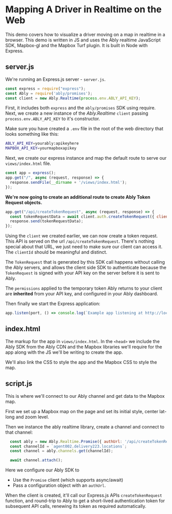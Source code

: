 # Mapping A Driver in Realtime on the Web

This demo covers how to visualize a driver moving on a map in realtime in a browser. This demo is written in JS and uses the Ably realtime JavaScript SDK, Mapbox-gl and the Mapbox Turf plugin. It is built in Node with Express.

## server.js

We're running an Express.js server - `server.js`.

```js
const express = require("express");
const Ably = require('ably/promises');
const client = new Ably.Realtime(process.env.ABLY_API_KEY);
```

First, it includes both `express` and the `ably/promises` SDK using require.
Next, we create a new instance of the *Ably.Realtime* `client` passing `process.env.ABLY_API_KEY` to it's constructor.

Make sure you have created a `.env` file in the root of the web directory that looks something like this:

```bash
ABLY_API_KEY=yourably:apikeyhere
MAPBOX_API_KEY=yourmapboxapikey
```

Next, we create our express instance and map the default route to serve our `views/index.html` file.

```js
const app = express();
app.get("/", async (request, response) => {
  response.sendFile(__dirname + '/views/index.html');
});
```

**We're now going to create an additional route to create Ably Token Request objects.**

```js
app.get("/api/createTokenRequest", async (request, response) => {
  const tokenRequestData = await client.auth.createTokenRequest({ clientId: 'ably-client-side-api-calls-demo' });
  response.send(tokenRequestData);
});
```

Using the `client` we created earlier, we can now create a token request. This API is served on the url `/api/createTokenRequest`.
There's nothing special about that URL, we just need to make sure our client can access it. The `clientId` should be meaningful and distinct.

The `TokenRequest` that is generated by this SDK call happens without calling the Ably servers, and allows the client side SDK to authenticate
because the `TokenRequest` is signed with your API key on the server before it is sent to Ably.

The `permissions` applied to the temporary token Ably returns to your client are **inherited** from your API key, and configured in your Ably dashboard.

Then finally we start the Express application:

```js
app.listen(port, () => console.log(`Example app listening at http://localhost:${port}`))
```

## index.html

The markup for the app in `views/index.html`. In the `<head>` we include the Ably SDK from the Ably CDN and the Mapbox libraries we'll require for the app along with the JS we'll be writing to create the app.

We'll also link the CSS to style the app and the Mapbox CSS to style the map.

## script.js

This is where we'll connect to our Ably channel and get data to the Mapbox map.

First we set up a Mapbox map on the page and set its initial style, center lat-long and zoom level.

Then we instance the ably realtime library, create a channel and connect to that channel:

```js
  const ably = new Ably.Realtime.Promise({ authUrl: '/api/createTokenRequest' });
  const channelId = `agent002.delivery223.locations`;  
  const channel = ably.channels.get(channelId);

  await channel.attach();
```

Here we configure our Ably SDK to 
* Use the `Promise` client (which supports async/await)
* Pass a configuration object with an `authUrl`.

When the client is created, it'll call our Express.js APIs `createTokenRequest` function, and round-trip to Ably to get a short-lived authentication token for subsequent API calls, renewing its token as required automatically.

